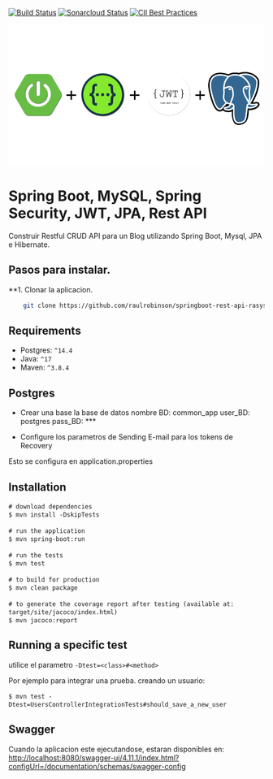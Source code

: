 [![Build Status](https://travis-ci.com/coma123/Spring-Boot-Blog-REST-API.svg?branch=development)](https://travis-ci.com/coma123/Spring-Boot-Blog-REST-API) [![Sonarcloud Status](https://sonarcloud.io/api/project_badges/measure?project=coma123_Spring-Boot-Blog-REST-API&metric=alert_status)](https://sonarcloud.io/dashboard?id=coma123_Spring-Boot-Blog-REST-API) [![CII Best Practices](https://bestpractices.coreinfrastructure.org/projects/3706/badge)](https://bestpractices.coreinfrastructure.org/projects/3706)

<p align="center">
  <a href="https://github.com/raulrobinson" target="blank"><img src="./assets/images/tecnologias.png" width="560" alt="Tecnologias" /></a>
</p>

# Spring Boot, MySQL, Spring Security, JWT, JPA, Rest API

Construir Restful CRUD API para un Blog utilizando Spring Boot, Mysql, JPA e Hibernate.

## Pasos para instalar.

**1. Clonar la aplicacion.

```bash
    git clone https://github.com/raulrobinson/springboot-rest-api-rasysbox.git
```

## Requirements

- Postgres: `^14.4`
- Java: `^17`
- Maven: `^3.8.4`

## Postgres

- Crear una base la base de datos
nombre BD: common_app
user_BD: postgres
pass_BD: ***

- Configure los parametros de Sending E-mail para los tokens de Recovery

Esto se configura en application.properties

## Installation

```shell
# download dependencies
$ mvn install -DskipTests

# run the application
$ mvn spring-boot:run

# run the tests
$ mvn test

# to build for production
$ mvn clean package

# to generate the coverage report after testing (available at: target/site/jacoco/index.html)
$ mvn jacoco:report
```

## Running a specific test
utilice el parametro `-Dtest=<class>#<method>`


Por ejemplo para integrar una prueba. creando un usuario:
```
$ mvn test -Dtest=UsersControllerIntegrationTests#should_save_a_new_user
```

## Swagger
Cuando la aplicacion este ejecutandose, estaran disponibles en: [http://localhost:8080/swagger-ui/4.11.1/index.html?configUrl=/documentation/schemas/swagger-config](http://localhost:8080/swagger-ui/4.11.1/index.html?configUrl=/documentation/schemas/swagger-config)

